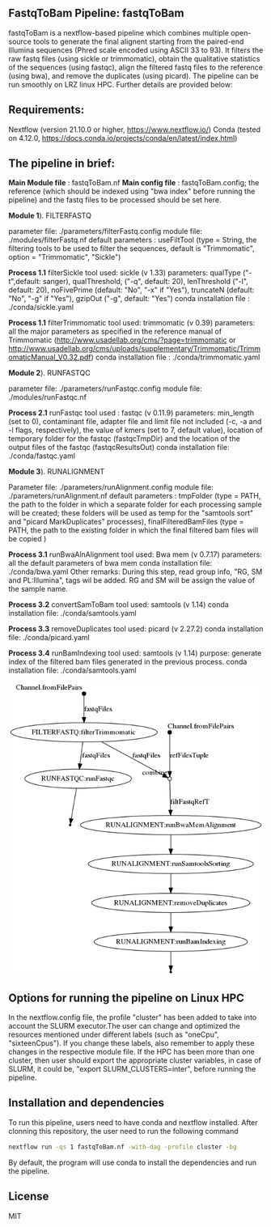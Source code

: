## FastqToBam Pipeline: fastqToBam

fastqToBam is a nextflow-based pipeline which combines multiple open-source tools to generate the final alignent starting from the paired-end Illumina sequences (Phred scale encoded using ASCII 33 to 93). It filters the raw fastq files (using sickle or trimmomatic), obtain the qualitative statistics of the sequences (using fastqc), align the filtered fastq files to the reference (using bwa), and remove the duplicates (using picard). The pipeline can be run smoothly on LRZ linux HPC. Further details are provided below: 

## Requirements:
Nextflow (version 21.10.0 or higher, https://www.nextflow.io/)  Conda (tested on 4.12.0, https://docs.conda.io/projects/conda/en/latest/index.html)

## The pipeline in brief:

**Main Module file** : fastqToBam.nf
**Main config file** : fastqToBam.config; the reference (which should be indexed using "bwa index" before running the pipeline) and the fastq files to be processed should be set here. 

**Module 1**). FILTERFASTQ

parameter file: ./parameters/filterFastq.config
module file: ./modules/filterFastq.nf
default parameters : useFiltTool (type = String, the filtering tools to be used to filter the sequences, default is "Trimmomatic", option = "Trimmomatic", "Sickle")

**Process 1.1** filterSickle
tool used: sickle (v 1.33)
parameters: qualType ("-t",default: sanger), qualThreshold, ("-q", default: 20), lenThreshold ("-l", default: 20), noFivePrime (default: "No", "-x" if "Yes"), truncateN (default: "No", "-g" if "Yes"), gzipOut ("-g", default: "Yes")
conda installation file : ./conda/sickle.yaml

**Process 1.1** filterTrimmomatic
tool used: trimmomatic (v 0.39)
parameters: all the major parameters as specified in the reference manual of Trimmomatic (http://www.usadellab.org/cms/?page=trimmomatic or http://www.usadellab.org/cms/uploads/supplementary/Trimmomatic/TrimmomaticManual_V0.32.pdf)
conda installation file : ./conda/trimmomatic.yaml

**Module 2**). RUNFASTQC

parameter file: ./parameters/runFastqc.config
module file: ./modules/runFastqc.nf

**Process 2.1** runFastqc
tool used : fastqc (v 0.11.9) 
parameters: min_length (set to 0), contaminant file, adapter file and limit file not included (-c, -a and -l flags, respectively), the value of kmers (set to 7, default value), location of temporary folder for the fastqc (fastqcTmpDir) and the location of the output files of the fastqc (fastqcResultsOut)
conda installation file: ./conda/fastqc.yaml


**Module 3**). RUNALIGNMENT

Parameter file: ./parameters/runAlignment.config
module file: ./parameters/runAlignment.nf
default parameters : tmpFolder (type = PATH, the path to the folder in which a separate folder for each processing sample will be created; these folders will be used as temp for the "samtools sort" and "picard MarkDuplicates" processes), finalFilteredBamFiles (type = PATH, the path to the existing folder in which the final filtered bam files will be copied )

**Process 3.1** runBwaAlnAlignment
tool used: Bwa mem (v 0.7.17)
parameters: all the default parameters of bwa mem
conda installation file: ./conda/bwa.yaml
Other remarks: During this step, read group info, "RG, SM and PL:Illumina", tags wil be added. RG and SM will be assign the value of the sample name. 

**Process 3.2** convertSamToBam
tool used: samtools (v 1.14)
conda installation file: ./conda/samtools.yaml

**Process 3.3** removeDuplicates
tool used: picard (v 2.27.2)
conda installation file: ./conda/picard.yaml

**Process 3.4** runBamIndexing
tool used: samtools (v 1.14)
purpose: generate index of the filtered bam files generated in the previous process. 
conda installation file: ./conda/samtools.yaml

![plot](./pipelineViz/fastqToBam.png)

## Options for running the pipeline on Linux HPC
In the nextflow.config file, the profile "cluster" has been added to take into account the SLURM executor.The user can change and optimized the resources mentioned under different labels (such as "oneCpu", "sixteenCpus"). If you change these labels, also remember to apply these changes in the respective module file.  If the HPC has been more than one cluster, then user should export the appropriate cluster variables, in case of SLURM, it could be, "export SLURM_CLUSTERS=inter", before running the pipeline. 

## Installation and dependencies
To run this pipeline, users need to have conda and nextflow installed. After clonning this repository, the user need to run the following command

```sh
nextflow run -qs 1 fastqToBam.nf -with-dag -profile cluster -bg
```
By default, the program will use conda to install the dependencies and run the pipeline. 

## License

MIT

